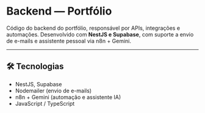 # Backend — Portfólio 

Código do backend do portfólio, responsável por APIs, integrações e automações. Desenvolvido com **NestJS e Supabase**, com suporte a envio de e-mails e assistente pessoal via n8n + Gemini.

---

## 🛠️ Tecnologias
- NestJS, Supabase  
- Nodemailer (envio de e-mails)  
- n8n + Gemini (automação e assistente IA)  
- JavaScript / TypeScript  
